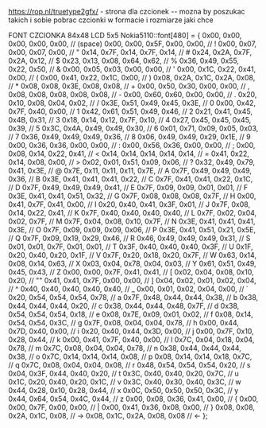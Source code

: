 https://rop.nl/truetype2gfx/ - strona dla czcionek -- mozna by poszukac takich i sobie pobrac czcionki w formacie i rozmiarze jaki chce

FONT CZCIONKA 84x48 LCD 5x5
Nokia5110::font[480] = {
    0x00, 0x00, 0x00, 0x00, 0x00, // (space)
    0x00, 0x00, 0x5F, 0x00, 0x00, // !
    0x00, 0x07, 0x00, 0x07, 0x00, // "
    0x14, 0x7F, 0x14, 0x7F, 0x14, // #
    0x24, 0x2A, 0x7F, 0x2A, 0x12, // $
    0x23, 0x13, 0x08, 0x64, 0x62, // %
    0x36, 0x49, 0x55, 0x22, 0x50, // &
    0x00, 0x05, 0x03, 0x00, 0x00, // '
    0x00, 0x1C, 0x22, 0x41, 0x00, // (
    0x00, 0x41, 0x22, 0x1C, 0x00, // )
    0x08, 0x2A, 0x1C, 0x2A, 0x08, // *
    0x08, 0x08, 0x3E, 0x08, 0x08, // +
    0x00, 0x50, 0x30, 0x00, 0x00, // ,
    0x08, 0x08, 0x08, 0x08, 0x08, // -
    0x00, 0x60, 0x60, 0x00, 0x00, // .
    0x20, 0x10, 0x08, 0x04, 0x02, // /
    0x3E, 0x51, 0x49, 0x45, 0x3E, // 0
    0x00, 0x42, 0x7F, 0x40, 0x00, // 1
    0x42, 0x61, 0x51, 0x49, 0x46, // 2
    0x21, 0x41, 0x45, 0x4B, 0x31, // 3
    0x18, 0x14, 0x12, 0x7F, 0x10, // 4
    0x27, 0x45, 0x45, 0x45, 0x39, // 5
    0x3C, 0x4A, 0x49, 0x49, 0x30, // 6
    0x01, 0x71, 0x09, 0x05, 0x03, // 7
    0x36, 0x49, 0x49, 0x49, 0x36, // 8
    0x06, 0x49, 0x49, 0x29, 0x1E, // 9
    0x00, 0x36, 0x36, 0x00, 0x00, // :
    0x00, 0x56, 0x36, 0x00, 0x00, // ;
    0x00, 0x08, 0x14, 0x22, 0x41, // <
    0x14, 0x14, 0x14, 0x14, 0x14, // =
    0x41, 0x22, 0x14, 0x08, 0x00, // >
    0x02, 0x01, 0x51, 0x09, 0x06, // ?
    0x32, 0x49, 0x79, 0x41, 0x3E, // @
    0x7E, 0x11, 0x11, 0x11, 0x7E, // A
    0x7F, 0x49, 0x49, 0x49, 0x36, // B
    0x3E, 0x41, 0x41, 0x41, 0x22, // C
    0x7F, 0x41, 0x41, 0x22, 0x1C, // D
    0x7F, 0x49, 0x49, 0x49, 0x41, // E
    0x7F, 0x09, 0x09, 0x01, 0x01, // F
    0x3E, 0x41, 0x41, 0x51, 0x32, // G
    0x7F, 0x08, 0x08, 0x08, 0x7F, // H
    0x00, 0x41, 0x7F, 0x41, 0x00, // I
    0x20, 0x40, 0x41, 0x3F, 0x01, // J
    0x7F, 0x08, 0x14, 0x22, 0x41, // K
    0x7F, 0x40, 0x40, 0x40, 0x40, // L
    0x7F, 0x02, 0x04, 0x02, 0x7F, // M
    0x7F, 0x04, 0x08, 0x10, 0x7F, // N
    0x3E, 0x41, 0x41, 0x41, 0x3E, // O
    0x7F, 0x09, 0x09, 0x09, 0x06, // P
    0x3E, 0x41, 0x51, 0x21, 0x5E, // Q
    0x7F, 0x09, 0x19, 0x29, 0x46, // R
    0x46, 0x49, 0x49, 0x49, 0x31, // S
    0x01, 0x01, 0x7F, 0x01, 0x01, // T
    0x3F, 0x40, 0x40, 0x40, 0x3F, // U
    0x1F, 0x20, 0x40, 0x20, 0x1F, // V
    0x7F, 0x20, 0x18, 0x20, 0x7F, // W
    0x63, 0x14, 0x08, 0x14, 0x63, // X
    0x03, 0x04, 0x78, 0x04, 0x03, // Y
    0x61, 0x51, 0x49, 0x45, 0x43, // Z
    0x00, 0x00, 0x7F, 0x41, 0x41, // [
    0x02, 0x04, 0x08, 0x10, 0x20, // "\"
    0x41, 0x41, 0x7F, 0x00, 0x00, // ]
    0x04, 0x02, 0x01, 0x02, 0x04, // ^
    0x40, 0x40, 0x40, 0x40, 0x40, // _
    0x00, 0x01, 0x02, 0x04, 0x00, // `
    0x20, 0x54, 0x54, 0x54, 0x78, // a
    0x7F, 0x48, 0x44, 0x44, 0x38, // b
    0x38, 0x44, 0x44, 0x44, 0x20, // c
    0x38, 0x44, 0x44, 0x48, 0x7F, // d
    0x38, 0x54, 0x54, 0x54, 0x18, // e
    0x08, 0x7E, 0x09, 0x01, 0x02, // f
    0x08, 0x14, 0x54, 0x54, 0x3C, // g
    0x7F, 0x08, 0x04, 0x04, 0x78, // h
    0x00, 0x44, 0x7D, 0x40, 0x00, // i
    0x20, 0x40, 0x44, 0x3D, 0x00, // j
    0x00, 0x7F, 0x10, 0x28, 0x44, // k
    0x00, 0x41, 0x7F, 0x40, 0x00, // l
    0x7C, 0x04, 0x18, 0x04, 0x78, // m
    0x7C, 0x08, 0x04, 0x04, 0x78, // n
    0x38, 0x44, 0x44, 0x44, 0x38, // o
    0x7C, 0x14, 0x14, 0x14, 0x08, // p
    0x08, 0x14, 0x14, 0x18, 0x7C, // q
    0x7C, 0x08, 0x04, 0x04, 0x08, // r
    0x48, 0x54, 0x54, 0x54, 0x20, // s
    0x04, 0x3F, 0x44, 0x40, 0x20, // t
    0x3C, 0x40, 0x40, 0x20, 0x7C, // u
    0x1C, 0x20, 0x40, 0x20, 0x1C, // v
    0x3C, 0x40, 0x30, 0x40, 0x3C, // w
    0x44, 0x28, 0x10, 0x28, 0x44, // x
    0x0C, 0x50, 0x50, 0x50, 0x3C, // y
    0x44, 0x64, 0x54, 0x4C, 0x44, // z
    0x00, 0x08, 0x36, 0x41, 0x00, // {
    0x00, 0x00, 0x7F, 0x00, 0x00, // |
    0x00, 0x41, 0x36, 0x08, 0x00, // }
    0x08, 0x08, 0x2A, 0x1C, 0x08, // ->
    0x08, 0x1C, 0x2A, 0x08, 0x08  // <-
};